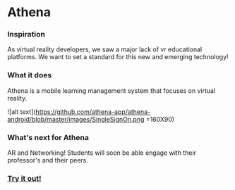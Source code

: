 # Athena

### Inspiration
As virtual reality developers, we saw a major lack of vr educational platforms. We want to set a standard for this new and emerging technology!

### What it does
Athena is a mobile learning management system that focuses on virtual reality.

![alt text](https://github.com/athena-app/athena-android/blob/master/images/SingleSignOn.png =160X90)

### What's next for Athena
AR and Networking! Students will soon be able engage with their professor's and their peers.

### [Try it out!](http://getathena.io)
